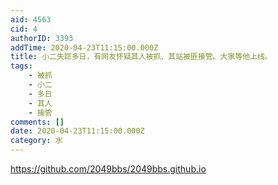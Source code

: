 ```yaml
---
aid: 4563
cid: 4
authorID: 3393
addTime: 2020-04-23T11:15:00.000Z
title: 小二失踪多日，有网友怀疑其人被抓、其站被匪接管。大家等他上线。
tags:
    - 被抓
    - 小二
    - 多日
    - 其人
    - 接管
comments: []
date: 2020-04-23T11:15:00.000Z
category: 水
---
```


https://github.com/2049bbs/2049bbs.github.io
